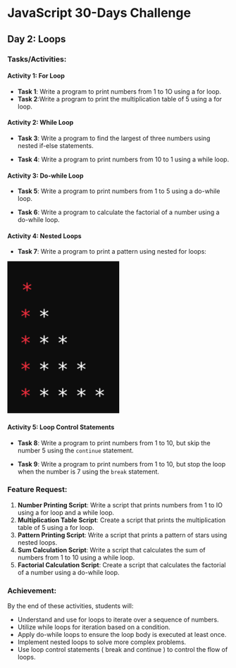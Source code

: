 # JavaScript 30-Days Challenge

## Day 2: Loops

### Tasks/Activities:

#### Activity 1: For Loop

- **Task 1**: Write a program to print numbers from 1 to 1O using a for loop.
- **Task 2**:Write a program to print the multiplication table of 5 using a for loop.

#### Activity 2: While Loop

- **Task 3**: Write a program to find the largest of three numbers using nested if-else statements.

- **Task 4**: Write a program to print numbers from 10 to 1 using a while loop.

#### Activity 3: Do-while Loop

- **Task 5**: Write a program to print numbers from 1 to 5 using a do-while loop.

- **Task 6**: Write a program to calculate the factorial of a number using a do-while loop.

#### Activity 4: Nested Loops

- **Task 7**: Write a program to print a pattern using nested for loops:

![alt text](image.png)

#### Activity 5: Loop Control Statements

- **Task 8**: Write a program to print numbers from 1 to 10, but skip the number 5 using the `continue` statement.

- **Task 9**: Write a program to print numbers from 1 to 10, but stop the loop when the number is 7 using the `break` statement.

### Feature Request:

1. **Number Printing Script**: Write a script that prints numbers from 1 to IO using a for loop and a while loop.
2. **Multiplication Table Script**: Create a script that prints the multiplication table of 5 using a for loop.
3. **Pattern Printing Script**: Write a script that prints a pattern of stars using nested loops.
4. **Sum Calculation Script**: Write a script that calculates the sum of numbers from 1 to 10 using a while loop.
5. **Factorial Calculation Script**: Create a script that calculates the factorial of a number using a do-while loop.

### Achievement:

By the end of these activities, students will:

- Understand and use for loops to iterate over a sequence of numbers.
- Utilize while loops for iteration based on a condition.
- Apply do-while loops to ensure the loop body is executed at least once.
- Implement nested loops to solve more complex problems.
- Use loop control statements ( break and continue ) to control the flow of loops.
